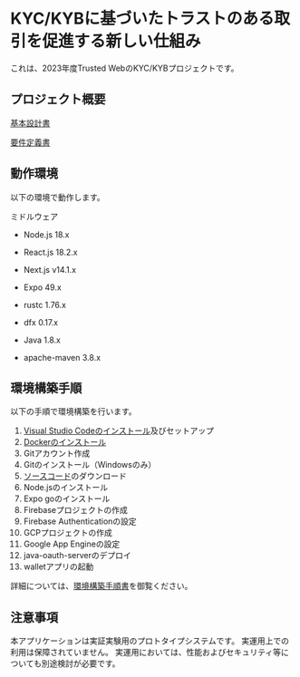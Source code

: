 # KYC/KYBに基づいたトラストのある取引を促進する新しい仕組み
これは、2023年度Trusted WebのKYC/KYBプロジェクトです。

## プロジェクト概要

[基本設計書](https://github.com/dentsusoken/tw-kyb/blob/main/doc/%E5%9F%BA%E6%9C%AC%E8%A8%AD%E8%A8%88%E6%9B%B8.pdf)

[要件定義書](https://github.com/dentsusoken/tw-kyb/blob/main/doc/%E8%A6%81%E4%BB%B6%E5%AE%9A%E7%BE%A9%E6%9B%B8.pdf)


## 動作環境
以下の環境で動作します。

ミドルウェア

- Node.js 18.x

- React.js 18.2.x

- Next.js v14.1.x

- Expo 49.x

- rustc 1.76.x

- dfx 0.17.x

- Java 1.8.x

- apache-maven 3.8.x

## 環境構築手順

以下の手順で環境構築を行います。
  1. [Visual Studio Codeのインストール](https://code.visualstudio.com/download)及びセットアップ
  2. [Dockerのインストール](https://www.docker.com/products/docker-desktop/)
  3. Gitアカウント作成
  4. Gitのインストール（Windowsのみ）
  5. [ソースコード](https://github.com/dentsusoken/tw-kyb.git)のダウンロード
  6. Node.jsのインストール
  7. Expo goのインストール
  8. Firebaseプロジェクトの作成
  9. Firebase Authenticationの設定
  10. GCPプロジェクトの作成
  11. Google App Engineの設定
  12. java-oauth-serverのデプロイ
  13. walletアプリの起動

詳細については、[環境構築手順書](https://github.com/dentsusoken/tw-kyb/raw/main/doc/%E3%83%87%E3%83%A2%E7%92%B0%E5%A2%83%E6%A7%8B%E7%AF%89%E6%89%8B%E9%A0%86.docx)を御覧ください。

## 注意事項
本アプリケーションは実証実験用のプロトタイプシステムです。
実運用上での利用は保障されていません。
実運用においては、性能およびセキュリティ等についても別途検討が必要です。
